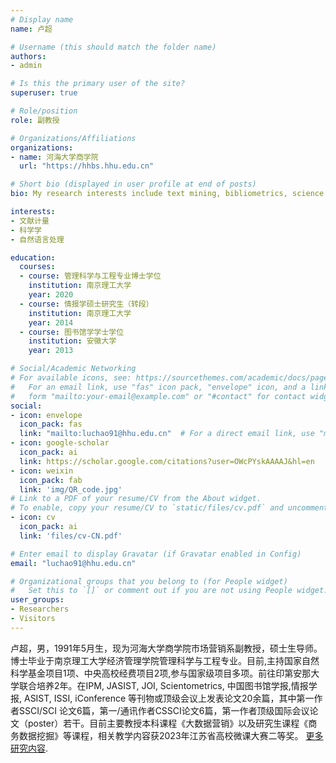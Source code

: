 ```yaml
---
# Display name
name: 卢超

# Username (this should match the folder name)
authors:
- admin

# Is this the primary user of the site?
superuser: true

# Role/position
role: 副教授

# Organizations/Affiliations
organizations:
- name: 河海大学商学院
  url: "https://hhbs.hhu.edu.cn"

# Short bio (displayed in user profile at end of posts)
bio: My research interests include text mining, bibliometrics, science of science, scientific collaboration, interdisciplinarity, and other stuffs.

interests:
- 文献计量
- 科学学
- 自然语言处理

education:
  courses:
  - course: 管理科学与工程专业博士学位
    institution: 南京理工大学
    year: 2020
  - course: 情报学硕士研究生（转段）
    institution: 南京理工大学
    year: 2014
  - course: 图书馆学学士学位
    institution: 安徽大学
    year: 2013

# Social/Academic Networking
# For available icons, see: https://sourcethemes.com/academic/docs/page-builder/#icons
#   For an email link, use "fas" icon pack, "envelope" icon, and a link in the
#   form "mailto:your-email@example.com" or "#contact" for contact widget.
social:
- icon: envelope
  icon_pack: fas
  link: "mailto:luchao91@hhu.edu.cn"  # For a direct email link, use "mailto:luchao91@hhu.edu.cn".
- icon: google-scholar
  icon_pack: ai
  link: https://scholar.google.com/citations?user=OWcPYskAAAAJ&hl=en
- icon: weixin
  icon_pack: fab
  link: 'img/QR_code.jpg'
# Link to a PDF of your resume/CV from the About widget.
# To enable, copy your resume/CV to `static/files/cv.pdf` and uncomment the lines below.
- icon: cv
  icon_pack: ai
  link: 'files/cv-CN.pdf'

# Enter email to display Gravatar (if Gravatar enabled in Config)
email: "luchao91@hhu.edu.cn"

# Organizational groups that you belong to (for People widget)
#   Set this to `[]` or comment out if you are not using People widget.
user_groups:
- Researchers
- Visitors
---
```


卢超，男，1991年5月生，现为河海大学商学院市场营销系副教授，硕士生导师。博士毕业于南京理工大学经济管理学院管理科学与工程专业。目前,主持国家自然科学基金项目1项、中央高校经费项目2项,参与国家级项目多项。前往印第安那大学联合培养2年。在IPM, JASIST, JOI, Scientometrics, 中国图书馆学报,情报学报, ASIST, ISSI, iConference 等刊物或顶级会议上发表论文20余篇，其中第一作者SSCI/SCI 论文6篇，第一/通讯作者CSSCI论文6篇，第一作者顶级国际会议论文（poster）若干。目前主要教授本科课程《大数据营销》以及研究生课程《商务数据挖掘》等课程，相关教学内容获2023年江苏省高校微课大赛二等奖。 [更多研究内容](/zh/publication/).

